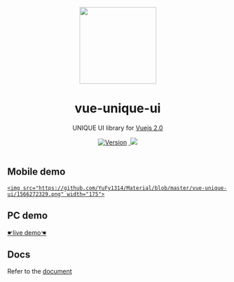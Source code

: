 <p align="center">
  <a href="https://u-max.github.io/vue-unique-ui/">
    <img src="https://vue.docschina.org/images/logo.png" width="175">
  </a>
</p>

<h1 align="center">vue-unique-ui</h1>

<p align="center">UNIQUE UI library for <a href="https://vuejs.org/">
    Vuejs 2.0
  </a></p>

<p align="center">
  <a href="https://www.npmjs.com/package/vue-unique-ui"><img src="https://img.shields.io/badge/node-%3E%3D6.0-brightgreen.svg" alt="Version"></a>
  <a href="javascript:;">
    <img src="https://api.travis-ci.org/airyland/vux.svg?branch=v2" alt="">
  </a>
  <a href="https://www.npmjs.com/package/vue-unique-ui">
    <img src="https://img.shields.io/badge/npm-v3.5.0-blue.svg">
  </a>
  <br>
  <br>
</p>

## Mobile demo
<p align="center">
  <a href="javascript:;">

```
<img src="https://github.com/YuFy1314/Material/blob/master/vue-unique-ui/1566272329.png" width="175">
```

  </a>
</p>

## PC demo
<p align="center">
  <a href="https://u-max.github.io/vue-unique-ui/">

☛live demo☚

  </a>
</p>

## Docs

Refer to the [document](https://github.com/u-max/vue-unique-ui/wiki)
